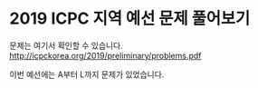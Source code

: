 # 2019 ICPC 지역 예선 문제 풀어보기

문제는 여기서 확인할 수 있습니다.  http://icpckorea.org/2019/preliminary/problems.pdf

이번 예선에는 A부터 L까지 문제가 있었습니다.
